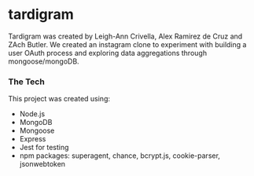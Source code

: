 # tardigram #

Tardigram was created by Leigh-Ann Crivella, Alex Ramirez de Cruz and ZAch Butler. We created an instagram clone to experiment with building a user OAuth process and exploring data aggregations through mongoose/mongoDB.

### The Tech ###

This project was created using:
* Node.js
* MongoDB
* Mongoose
* Express 
* Jest for testing
* npm packages: superagent, chance, bcrypt.js, cookie-parser, jsonwebtoken

